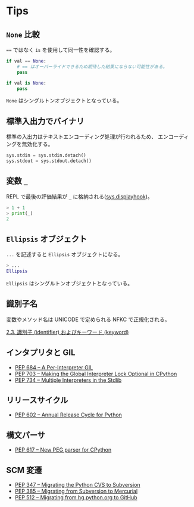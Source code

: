 # Tips

## `None` 比較

`==` ではなく `is` を使用して同一性を確認する。

```python
if val == None:
    # == はオーバーライドできるため期待した結果にならない可能性がある。
    pass

if val is None:
    pass
```

`None` はシングルトンオブジェクトとなっている。

## 標準入出力でバイナリ

標準の入出力はテキストエンコーディング処理が行われるため、
エンコーディングを無効化する。

```python
sys.stdin = sys.stdin.detach()
sys.stdout = sys.stdout.detach()
```

## 変数 `_`

REPL で最後の評価結果が `_` に格納される([sys.displayhook](https://docs.python.org/ja/3/library/sys.html#sys.displayhook))。

```python
> 1 + 1
> print(_)
2
```

## `Ellipsis` オブジェクト

`...` を記述すると `Ellipsis` オブジェクトになる。

```python
> ...
Ellipsis
```

`Ellipsis` はシングルトンオブジェクトとなっている。

## 識別子名

変数やメソッド名は UNICODE で定められる NFKC で正規化される。

[2.3. 識別子 (identifier) およびキーワード (keyword)](https://docs.python.org/ja/3/reference/lexical_analysis.html#identifiers)

## インタプリタと GIL

- [PEP 684 – A Per-Interpreter GIL](https://peps.python.org/pep-0684/)
- [PEP 703 – Making the Global Interpreter Lock Optional in CPython](https://peps.python.org/pep-0703/)
- [PEP 734 – Multiple Interpreters in the Stdlib](https://peps.python.org/pep-0734/)

## リリースサイクル

- [PEP 602 – Annual Release Cycle for Python](https://peps.python.org/pep-0602/)

## 構文パーサ

- [PEP 617 – New PEG parser for CPython](https://peps.python.org/pep-0617/)

## SCM 変遷

- [PEP 347 – Migrating the Python CVS to Subversion](https://peps.python.org/pep-0347/)
- [PEP 385 – Migrating from Subversion to Mercurial](https://peps.python.org/pep-0385/)
- [PEP 512 – Migrating from hg.python.org to GitHub](https://peps.python.org/pep-0512/)
